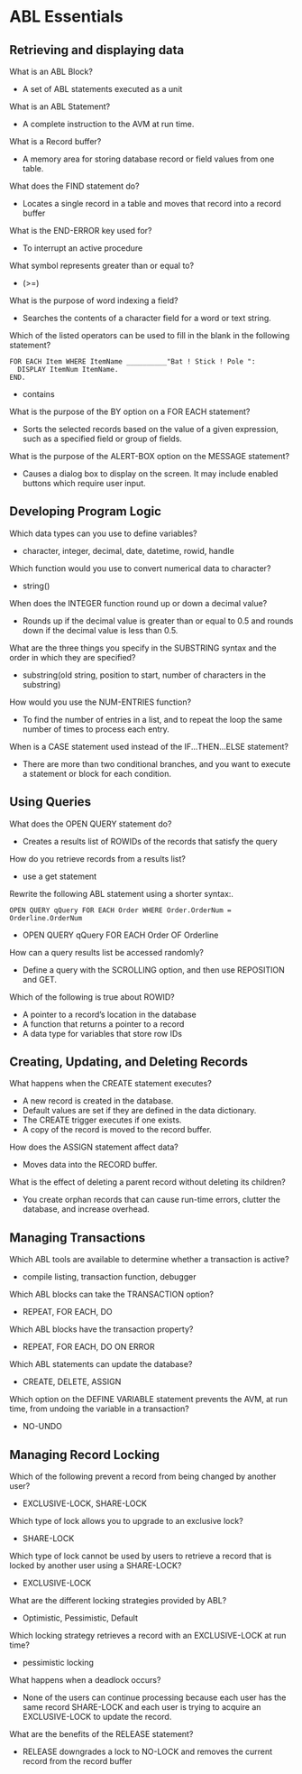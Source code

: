 # ABL Essentials 
## Retrieving and displaying data
What is an ABL Block?
- A set of ABL statements executed as a unit

What is an ABL Statement?
- A complete instruction to the AVM at run time. 

What is a Record buffer?
- A memory area for storing database record or field values from one table.

What does the FIND statement do?
- Locates a single record in a table and moves that record into a record buffer 

What is the END-ERROR key used for?
- To interrupt an active procedure 

What symbol represents greater than or equal to?
- (>=)

What is the purpose of word indexing a field?
- Searches the contents of a character field for a word or text string.

Which of the listed operators can be used to fill in the blank in the following statement?
```
FOR EACH Item WHERE ItemName __________"Bat ! Stick ! Pole ":
  DISPLAY ItemNum ItemName.
END.
```
- contains

What is the purpose of the BY option on a FOR EACH statement?
- Sorts the selected records based on the value of a given expression, such as a specified field or group of fields.

What is the purpose of the ALERT-BOX option on the MESSAGE statement?
- Causes a dialog box to display on the screen. It may include enabled buttons which require user input.

## Developing Program Logic
Which data types can you use to define variables?
- character, integer, decimal, date, datetime, rowid, handle

Which function would you use to convert numerical data to character?
- string()

When does the INTEGER function round up or down a decimal value?
- Rounds up if the decimal value is greater than or equal to 0.5 and rounds down if the decimal value is less than 0.5.

What are the three things you specify in the SUBSTRING syntax and the order in which they are specified?
- substring(old string, position to start, number of characters in the substring)

How would you use the NUM-ENTRIES function?
- To find the number of entries in a list, and to repeat the loop the same number of times to process each entry.

When is a CASE statement used instead of the IF...THEN...ELSE statement?
- There are more than two conditional branches, and you want to execute a statement or block for each condition.

## Using Queries
What does the OPEN QUERY statement do?
- Creates a results list of ROWIDs of the records that satisfy the query 

How do you retrieve records from a results list?
- use a get statement

Rewrite the following ABL statement using a shorter syntax:.
```
OPEN QUERY qQuery FOR EACH Order WHERE Order.OrderNum = Orderline.OrderNum
```
- OPEN QUERY qQuery FOR EACH Order OF Orderline

How can a query results list be accessed randomly?
- Define a query with the SCROLLING option, and then use REPOSITION and GET.

Which of the following is true about ROWID?
- A pointer to a record’s location in the database 
- A function that returns a pointer to a record
- A data type for variables that store row IDs

## Creating, Updating, and Deleting Records
What happens when the CREATE statement executes?
- A new record is created in the database.
- Default values are set if they are defined in the data dictionary.
- The CREATE trigger executes if one exists.
- A copy of the record is moved to the record buffer.

How does the ASSIGN statement affect data?
- Moves data into the RECORD buffer.

What is the effect of deleting a parent record without deleting its children?
- You create orphan records that can cause run-time errors, clutter the database, and increase overhead.

## Managing Transactions
Which ABL tools are available to determine whether a transaction is active?
- compile listing, transaction function, debugger

Which ABL blocks can take the TRANSACTION option?
- REPEAT, FOR EACH, DO

Which ABL blocks have the transaction property?
- REPEAT, FOR EACH, DO ON ERROR

Which ABL statements can update the database?
- CREATE, DELETE, ASSIGN

Which option on the DEFINE VARIABLE statement prevents the AVM, at run time, from undoing the variable in a transaction?
- NO-UNDO

## Managing Record Locking
Which of the following prevent a record from being changed by another user?
- EXCLUSIVE-LOCK, SHARE-LOCK

Which type of lock allows you to upgrade to an exclusive lock?
- SHARE-LOCK

Which type of lock cannot be used by users to retrieve a record that is locked by another user using a SHARE-LOCK?
- EXCLUSIVE-LOCK

What are the different locking strategies provided by ABL?
- Optimistic, Pessimistic, Default

Which locking strategy retrieves a record with an EXCLUSIVE-LOCK at run time?
- pessimistic locking

What happens when a deadlock occurs?
- None of the users can continue processing because each user has the same record SHARE-LOCK and each user is trying to acquire an EXCLUSIVE-LOCK to update the record.

What are the benefits of the RELEASE statement?
- RELEASE downgrades a lock to NO-LOCK and removes the current record from the record buffer

































